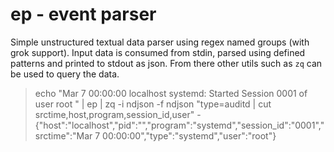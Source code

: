 
# ep - event parser

Simple unstructured textual data parser using regex named groups (with grok support). Input data is consumed from stdin, parsed using defined patterns and printed to stdout as json. From there other utils such as `zq` can be used to query the data.

> echo "Mar  7 00:00:00 localhost systemd: Started Session 0001 of user root " | ep | zq -i ndjson -f ndjson "type=auditd | cut srctime,host,program,session_id,user" -  
> {"host":"localhost","pid":"","program":"systemd","session_id":"0001","srctime":"Mar  7 00:00:00","type":"systemd","user":"root"}